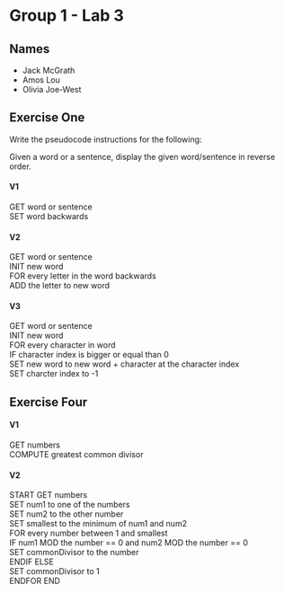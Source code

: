 # Group 1 - Lab 3

## Names

* Jack McGrath
* Amos Lou
* Olivia Joe-West

## Exercise One

Write the pseudocode instructions for the following:

Given a word or a sentence, display the given word/sentence in reverse order.

#### V1
GET word or sentence<br>
SET word backwards

#### V2
GET word or sentence<br>
INIT new word<br>
FOR every letter in the word backwards<br>
   ADD the letter to new word<br>

#### V3
GET word or sentence<br>
INIT new word<br>
FOR every character in word<br>
  IF character index is bigger or equal than 0<br>
    SET new word to new word + character at the character index<br>
    SET charcter index to -1<br>
  
## Exercise Four

#### V1
GET numbers<br>
COMPUTE greatest common divisor<br>

#### V2
START
GET numbers<br>
SET num1 to one of the numbers<br>
SET num2 to the other number<br>
SET smallest to the minimum of num1 and num2<br>
FOR every number between 1 and smallest<br>
  IF num1 MOD the number == 0 and num2 MOD the number == 0<br>
    SET commonDivisor to the number<br>
  ENDIF
  ELSE<br>
    SET commonDivisor to 1<br> 
ENDFOR
END
    
  
